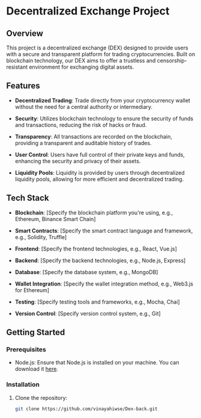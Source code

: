 # Decentralized Exchange Project

## Overview

This project is a decentralized exchange (DEX) designed to provide users with a secure and transparent platform for trading cryptocurrencies. Built on blockchain technology, our DEX aims to offer a trustless and censorship-resistant environment for exchanging digital assets.

## Features

- **Decentralized Trading**: Trade directly from your cryptocurrency wallet without the need for a central authority or intermediary.

- **Security**: Utilizes blockchain technology to ensure the security of funds and transactions, reducing the risk of hacks or fraud.

- **Transparency**: All transactions are recorded on the blockchain, providing a transparent and auditable history of trades.

- **User Control**: Users have full control of their private keys and funds, enhancing the security and privacy of their assets.

- **Liquidity Pools**: Liquidity is provided by users through decentralized liquidity pools, allowing for more efficient and decentralized trading.

## Tech Stack

- **Blockchain**: [Specify the blockchain platform you're using, e.g., Ethereum, Binance Smart Chain]

- **Smart Contracts**: [Specify the smart contract language and framework, e.g., Solidity, Truffle]

- **Frontend**: [Specify the frontend technologies, e.g., React, Vue.js]

- **Backend**: [Specify the backend technologies, e.g., Node.js, Express]

- **Database**: [Specify the database system, e.g., MongoDB]

- **Wallet Integration**: [Specify the wallet integration method, e.g., Web3.js for Ethereum]

- **Testing**: [Specify testing tools and frameworks, e.g., Mocha, Chai]

- **Version Control**: [Specify version control system, e.g., Git]

## Getting Started

### Prerequisites

- Node.js: Ensure that Node.js is installed on your machine. You can download it [here](https://nodejs.org/).

### Installation

1. Clone the repository:
   ```bash
   git clone https://github.com/vinayahiwse/Dex-back.git

